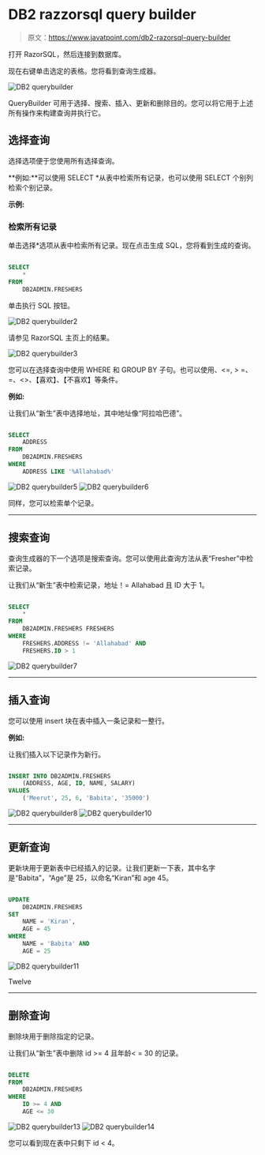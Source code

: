 # DB2 razzorsql query builder

> 原文：<https://www.javatpoint.com/db2-razorsql-query-builder>

打开 RazorSQL，然后连接到数据库。

现在右键单击选定的表格。您将看到查询生成器。

![DB2 querybuilder](img/e648f882c9c369e3fafe59aa81d6eb99.png)

QueryBuilder 可用于选择、搜索、插入、更新和删除目的。您可以将它用于上述所有操作来构建查询并执行它。

## 选择查询

选择选项便于您使用所有选择查询。

**例如:**可以使用 SELECT *从表中检索所有记录，也可以使用 SELECT 个别列检索个别记录。

**示例:**

### 检索所有记录

单击选择*选项从表中检索所有记录。现在点击生成 SQL，您将看到生成的查询。

```sql

SELECT
	*
FROM
	DB2ADMIN.FRESHERS

```

单击执行 SQL 按钮。

![DB2 querybuilder2](img/57356c988c5d14dba1db4b180edac60c.png)

请参见 RazorSQL 主页上的结果。

![DB2 querybuilder3](img/903a0c73333ba440ebe0b56fff54edd9.png)

您可以在选择查询中使用 WHERE 和 GROUP BY 子句。也可以使用、<=, > =、=、<>、【喜欢】、【不喜欢】等条件。

**例如:**

让我们从“新生”表中选择地址，其中地址像“阿拉哈巴德”。

```sql

SELECT
	ADDRESS
FROM
	DB2ADMIN.FRESHERS
WHERE
	ADDRESS LIKE '%Allahabad%'

```

![DB2 querybuilder5](img/ee5f1b2beab7c4189611792a05270a7a.png) ![DB2 querybuilder6](img/d4496009a807e1eb52071cd3f3d0ee25.png)

同样，您可以检索单个记录。

* * *

## 搜索查询

查询生成器的下一个选项是搜索查询。您可以使用此查询方法从表“Fresher”中检索记录。

让我们从“新生”表中检索记录，地址！= Allahabad 且 ID 大于 1。

```sql

SELECT
	*
FROM
	DB2ADMIN.FRESHERS FRESHERS
WHERE
	FRESHERS.ADDRESS != 'Allahabad' AND
	FRESHERS.ID > 1

```

![DB2 querybuilder7](img/ae4165c74c4c7ddce28122f31870e6f3.png)

* * *

## 插入查询

您可以使用 insert 块在表中插入一条记录和一整行。

**例如:**

让我们插入以下记录作为新行。

```sql

INSERT INTO DB2ADMIN.FRESHERS
	(ADDRESS, AGE, ID, NAME, SALARY)
VALUES
	('Meerut', 25, 6, 'Babita', '35000')

```

![DB2 querybuilder8](img/bf592f312e14137985f9d6fd13e6243a.png) ![DB2 querybuilder10](img/7541025381ca2872a89b351eecde49f3.png)

* * *

## 更新查询

更新块用于更新表中已经插入的记录。让我们更新一下表，其中名字是“Babita”，“Age”是 25，以命名“Kiran”和 age 45。

```sql

UPDATE
	DB2ADMIN.FRESHERS
SET
	NAME = 'Kiran',
	AGE = 45
WHERE
	NAME = 'Babita' AND
	AGE = 25

```

![DB2 querybuilder11](img/1755adbc36dfd51dc285eadbc778caa3.png)

Twelve

* * *

## 删除查询

删除块用于删除指定的记录。

让我们从“新生”表中删除 id >= 4 且年龄< = 30 的记录。

```sql

DELETE
FROM
	DB2ADMIN.FRESHERS
WHERE
	ID >= 4 AND
	AGE <= 30

```

![DB2 querybuilder13](img/312b95b52e1459b0d9677d195b526ddf.png) ![DB2 querybuilder14](img/1826d0e1da62fea8084b0baa232abb52.png)

您可以看到现在表中只剩下 id < 4。